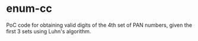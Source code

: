 # enum-cc
PoC code for obtaining valid digits of the 4th set of PAN numbers, given the first 3 sets using Luhn's algorithm.
